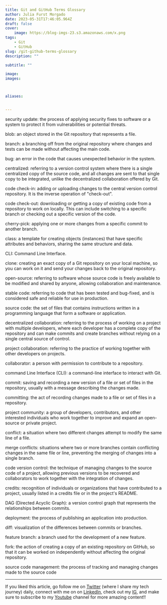 ```yaml
---
title: Git and GitHub Terms Glossary
author: Julia Furst Morgado
date: 2023-05-31T17:46:05.964Z
draft: false
cover:
    image: https://blog-imgs-23.s3.amazonaws.com/x.png
tags: 
    - Git
    - GitHub
slug: /git-github-terms-glossary
description: ""

subtitle: ""

image: 
images:



aliases:


---
```


security update: the process of applying security fixes to software or a system to protect it from vulnerabilities or potential threats.

blob: an object stored in the Git repository that represents a file.

branch: a branching off from the original repository where changes and tests can be made without affecting the main code.

bug: an error in the code that causes unexpected behavior in the system.

centralized: referring to a version control system where there is a single centralized copy of the source code, and all changes are sent to that single copy to be integrated, unlike the decentralized collaboration offered by Git.

code check-in: adding or uploading changes to the central version control repository. It is the inverse operation of "check-out".

code check-out: downloading or getting a copy of existing code from a repository to work on locally. This can include switching to a specific branch or checking out a specific version of the code.

cherry-pick: applying one or more changes from a specific commit to another branch.

class: a template for creating objects (instances) that have specific attributes and behaviors, sharing the same structure and data.

CLI: Command Line Interface.

clone: creating an exact copy of a Git repository on your local machine, so you can work on it and send your changes back to the original repository.

open-source: referring to software whose source code is freely available to be modified and shared by anyone, allowing collaboration and maintenance.

stable code: referring to code that has been tested and bug-fixed, and is considered safe and reliable for use in production.

source code: the set of files that contains instructions written in a programming language that form a software or application.

decentralized collaboration: referring to the process of working on a project with multiple developers, where each developer has a complete copy of the repository and can make commits and create branches without relying on a single central source of control.

project collaboration: referring to the practice of working together with other developers on projects.

collaborator: a person with permission to contribute to a repository.

command Line Interface (CLI): a command-line interface to interact with Git.

commit: saving and recording a new version of a file or set of files in the repository, usually with a message describing the changes made.

committing: the act of recording changes made to a file or set of files in a repository.

project community: a group of developers, contributors, and other interested individuals who work together to improve and expand an open-source or private project.

conflict: a situation where two different changes attempt to modify the same line of a file.

merge conflicts: situations where two or more branches contain conflicting changes in the same file or line, preventing the merging of changes into a single branch.

code version control: the technique of managing changes to the source code of a project, allowing previous versions to be recovered and collaborators to work together with the integration of changes.

credits: recognition of individuals or organizations that have contributed to a project, usually listed in a credits file or in the project's README.

DAG (Directed Acyclic Graph): a version control graph that represents the relationships between commits.

deployment: the process of publishing an application into production.

diff: visualization of the differences between commits or branches.

feature branch: a branch used for the development of a new feature.

fork: the action of creating a copy of an existing repository on GitHub, so that it can be worked on independently without affecting the original repository.

source code management: the process of tracking and managing changes made to the source code

***
If you liked this article, go follow me on [Twitter](https://twitter.com/juliafmorgado) (where I share my tech journey) daily, connect with me on on [LinkedIn](https://www.linkedin.com/in/juliafmorgado/), check out my [IG](https://www.instagram.com/juliafmorgado/), and make sure to subscribe to my [Youtube](https://www.youtube.com/c/JuliaFMorgado) channel for more amazing content!!
